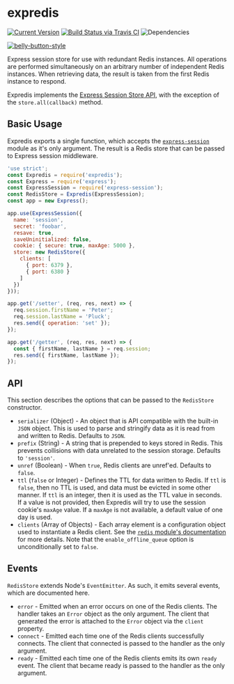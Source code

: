 # expredis

[![Current Version](https://img.shields.io/npm/v/expredis.svg)](https://www.npmjs.org/package/expredis)
[![Build Status via Travis CI](https://travis-ci.org/continuationlabs/expredis.svg?branch=master)](https://travis-ci.org/continuationlabs/expredis)
![Dependencies](http://img.shields.io/david/continuationlabs/expredis.svg)

[![belly-button-style](https://cdn.rawgit.com/continuationlabs/belly-button/master/badge.svg)](https://github.com/continuationlabs/belly-button)

Express session store for use with redundant Redis instances. All operations are performed simultaneously on an arbitrary number of independent Redis instances. When retrieving data, the result is taken from the first Redis instance to respond.

Expredis implements the [Express Session Store API](https://github.com/expressjs/session#session-store-implementation), with the exception of the `store.all(callback)` method.

## Basic Usage

Expredis exports a single function, which accepts the [`express-session`](https://www.npmjs.com/package/express-session) module as it's only argument. The result is a Redis store that can be passed to Express session middleware.

```javascript
'use strict';
const Expredis = require('expredis');
const Express = require('express');
const ExpressSession = require('express-session');
const RedisStore = Expredis(ExpressSession);
const app = new Express();

app.use(ExpressSession({
  name: 'session',
  secret: 'foobar',
  resave: true,
  saveUninitialized: false,
  cookie: { secure: true, maxAge: 5000 },
  store: new RedisStore({
    clients: [
      { port: 6379 },
      { port: 6380 }
    ]
  })
}));

app.get('/setter', (req, res, next) => {
  req.session.firstName = 'Peter';
  req.session.lastName = 'Pluck';
  res.send({ operation: 'set' });
});

app.get('/getter', (req, res, next) => {
  const { firstName, lastName } = req.session;
  res.send({ firstName, lastName });
});
```

## API

This section describes the options that can be passed to the `RedisStore` constructor.

- `serializer` (Object) - An object that is API compatible with the built-in `JSON` object. This is used to parse and stringify data as it is read from and written to Redis. Defaults to `JSON`.
- `prefix` (String) - A string that is prepended to keys stored in Redis. This prevents collisions with data unrelated to the session storage. Defaults to `'session'`.
- `unref` (Boolean) - When `true`, Redis clients are unref'ed. Defaults to `false`.
- `ttl` (`false` or Integer) - Defines the TTL for data written to Redis. If `ttl` is `false`, then no TTL is used, and data must be evicted in some other manner. If `ttl` is an integer, then it is used as the TTL value in seconds. If a value is not provided, then Expredis will try to use the session cookie's `maxAge` value. If a `maxAge` is not available, a default value of one day is used.
- `clients` (Array of Objects) - Each array element is a configuration object used to instantiate a Redis client. See the [`redis` module's documentation](https://github.com/NodeRedis/node_redis) for more details. Note that the `enable_offline_queue` option is unconditionally set to `false`.

## Events

`RedisStore` extends Node's `EventEmitter`. As such, it emits several events, which are documented here.

- `error` - Emitted when an error occurs on one of the Redis clients. The handler takes an `Error` object as the only argument. The client that generated the error is attached to the `Error` object via the `client` property.
- `connect` - Emitted each time one of the Redis clients successfully connects. The client that connected is passed to the handler as the only argument.
- `ready` - Emitted each time one of the Redis clients emits its own `ready` event. The client that became ready is passed to the handler as the only argument.
